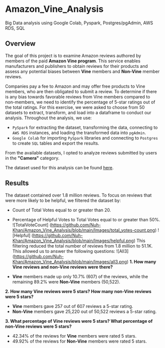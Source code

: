 # Amazon_Vine_Analysis
Big Data analysis using Google Colab, Pyspark, Postgres/pgAdmin, AWS RDS, SQL

## Overview

The goal of this project is to examine Amazon reviews authored by members of the paid **Amazon Vine program**. This service enables manufacturers and publishers to obtain reviews for their products and assess any potential biases between **Vine** members and **Non-Vine** member reviews.

Companies pay a fee to Amazon and may offer free products to Vine members, who are then obligated to submit a review. To determine if there is any bias towards favorable reviews from Vine members compared to non-members, we need to identify the percentage of 5-star ratings out of the total ratings. For this exercise, we were asked to choose from 50 datasets to extract, transform, and load into a dataframe to conduct our analysis. Throughout the analysis, we use:

- `PySpark` for extracting the dataset, transforming the data, connecting to `AWS RDS` instances, and loading the transformed data into `pgAdmin`.
- `Google Colab` for importing `PySpark` libraries and connecting to `Postgres` to create `SQL` tables and export the results.

From the available datasets, I opted to analyze reviews submitted by users in the **"Camera"** category.

The dataset used for this analysis can be found [here](https://s3.amazonaws.com/amazon-reviews-pds/tsv/amazon_reviews_us_Camera_v1_00.tsv.gz).

## Results

The dataset contained over 1.8 million reviews. To focus on reviews that were more likely to be helpful, we filtered the dataset by:

- Count of Total Votes equal to or greater than 20.
- Percentage of Helpful Votes to Total Votes equal to or greater than 50%.
![TotalVoteCount] (https://github.com/Nuh-Khan/Amazon_Vine_Analysis/blob/main/Images/total_votes-count.png)
![Helpful] (https://github.com/Nuh-Khan/Amazon_Vine_Analysis/blob/main/Images/helpful.png)
This filtering reduced the total number of reviews from 1.8 million to 51.1K. This allowed us to answer the following questions:
![All3] (https://github.com/Nuh-Khan/Amazon_Vine_Analysis/blob/main/Images/all3.png)
**1. How many Vine reviews and non-Vine reviews were there?**

- **Vine** members made up only 10.7% (607) of the reviews, while the remaining 89.2% were **Non-Vine** members (50,522).

**2. How many Vine reviews were 5 stars? How many non-Vine reviews were 5 stars?**

- **Vine** members gave 257 out of 607 reviews a 5-star rating.
- **Non-Vine** members gave 25,220 out of 50,522 reviews a 5-star rating.

**3. What percentage of Vine reviews were 5 stars? What percentage of non-Vine reviews were 5 stars?**

- 42.34% of the reviews for **Vine** members were rated 5 stars.
- 49.92% of the reviews for **Non-Vine** members were rated 5 stars.
